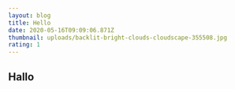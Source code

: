 ```yaml
---
layout: blog
title: Hello
date: 2020-05-16T09:09:06.871Z
thumbnail: uploads/backlit-bright-clouds-cloudscape-355508.jpg
rating: 1
---
```

## Hallo